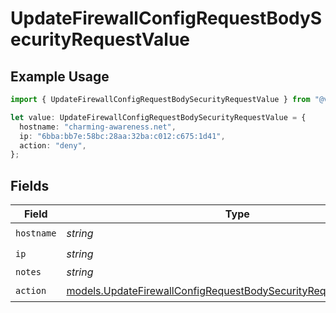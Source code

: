 # UpdateFirewallConfigRequestBodySecurityRequestValue

## Example Usage

```typescript
import { UpdateFirewallConfigRequestBodySecurityRequestValue } from "@vercel/sdk/models/updatefirewallconfigop.js";

let value: UpdateFirewallConfigRequestBodySecurityRequestValue = {
  hostname: "charming-awareness.net",
  ip: "6bba:bb7e:58bc:28aa:32ba:c012:c675:1d41",
  action: "deny",
};
```

## Fields

| Field                                                                                                                                        | Type                                                                                                                                         | Required                                                                                                                                     | Description                                                                                                                                  |
| -------------------------------------------------------------------------------------------------------------------------------------------- | -------------------------------------------------------------------------------------------------------------------------------------------- | -------------------------------------------------------------------------------------------------------------------------------------------- | -------------------------------------------------------------------------------------------------------------------------------------------- |
| `hostname`                                                                                                                                   | *string*                                                                                                                                     | :heavy_check_mark:                                                                                                                           | N/A                                                                                                                                          |
| `ip`                                                                                                                                         | *string*                                                                                                                                     | :heavy_check_mark:                                                                                                                           | N/A                                                                                                                                          |
| `notes`                                                                                                                                      | *string*                                                                                                                                     | :heavy_minus_sign:                                                                                                                           | N/A                                                                                                                                          |
| `action`                                                                                                                                     | [models.UpdateFirewallConfigRequestBodySecurityRequest9ValueAction](../models/updatefirewallconfigrequestbodysecurityrequest9valueaction.md) | :heavy_check_mark:                                                                                                                           | N/A                                                                                                                                          |